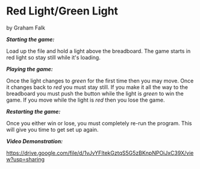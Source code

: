 # Red Light/Green Light

by Graham Falk

***Starting the game:***
  
  Load up the file and hold a light above the breadboard. 
  The game starts in red light so stay still while it's loading.
  
***Playing the game:***
  
  Once the light changes to *green* for the first time then you may move. 
  Once it changes back to *red* you must stay still.
  If you make it all the way to the breadboard you must push the button while the light is *green* to win the game.
  If you move while the light is *red* then you lose the game.
  
***Restarting the game:***
  
  Once you either win or lose, you must completely re-run the program. 
  This will give you time to get set up again.
  
***Video Demonstration:***

https://drive.google.com/file/d/1vJvYFltekGztqS5G5zBKnpNPOiJxC39X/view?usp=sharing


  
  
